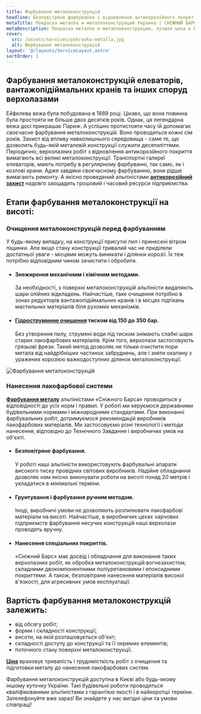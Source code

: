 ```yaml
---
title: Фарбування металоконструкцій
headline: Безповітряне фарбування і відновлення антикорозійного покриття металоконструкцій промисловими альпіністами
metaTitle: Покраска металла и металлоконструкций Украина | СНЕЖНЫЙ БАРС
metaDescription: Покраска металла и металлоконструкции, лучшая цена в Киеве, Украине ☎+38 (096) 555-30-92 от промышленных альпинистов компании Снежный Барс.
cover:
  src: /assets/services/pokraska-metalla.jpg
  alt: Фарбування металоконструкцій
layout: '@/layouts/ServiceLayout.astro'
sortOrder: 1
---
```


## Фарбування металоконструкцій елеваторів, вантажопідіймальних кранів та інших споруд верхолазами

Ейфелева вежа була побудована в 1889 році. Цікаво, що вона повинна була простояти не більше двох десятків років. Однак, ця легендарна вежа досі прикрашає Париж. А успішно протистояти часу їй допомагає своєчасне фарбування металоконструкцій. Воно проводиться кожні сім років. Захист від впливу навколишнього середовища - саме те, що дозволить будь-якій металевій конструкції служити десятиліттями. Періодично, верхолазних робіт з відновлення антикорозійного покриття вимагають всі великі металоконструкції. Транспортні галереї елеваторів, мають потребу в регулярному фарбуванні, так само, як і козлові крани. Адже завдяки своєчасному фарбуванню, вони рідше вимагають ремонту. А якісно проведений альпіністами **[антикорозійний захист](/zashhita-metallov-ot-korrozii/)** надовго заощадить грошовий і часовий ресурси підприємства.


## Етапи фарбування металоконструкції на висоті:


### Очищення металоконструкцій перед фарбуванням

У будь-якому випадку, на конструкції присутні пил і принесені вітром піщинки. Але якщо стану конструкції тривалий час не приділяли достатньої уваги - місцями можуть виникати і ділянки корозії. Їх теж потрібно відповідним чином зачистити і обробити.

- #### Знежирення механічним і хімічним методами. 
  За необхідності, з поверхні металоконструкцій альпіністи видаляють шари олійних відкладень. Найчастіше, таке очищення потрібно в зонах редукторів вантажопідіймальних кранів і в місцях підтікань мастильних матеріалів біля рухомих механізмів.
  
- #### **[Гідроструминне очищення](/preimushhestva-gidrostrujnoj-ochistki-metallokonstrukcij/)** тиском від 150 до 350 бар. 
  Без утворення пилу, струмені води під тиском знімають слабкі шари старих лакофарбових матеріалів. Крім того, верхолази застосовують грязьові фрези. Такий метод дозволяє не тільки очистити пори метала від найдрібніших частинок забруднень, але і зняти окалину з уражених корозією важкодоступних ділянок металоконструкції.

![Фарбування металоконструкцій](./images/pokraska-metallokonstrukczij.jpg)

### Нанесення лакофарбової системи

**[Фарбування металу](/zashhita-metallov-ot-korrozii/)** альпіністами «Сніжного Барса» проводиться у відповідності до усіх норм і правил.
У роботі ми керуємося державними будівельними нормами і міжнародними стандартами. При виконанні фарбувальних робіт, дотримуємося рекомендацій виробників лакофарбових матеріалів. Ми застосовуємо різні технології і методи нанесення, відповідно до Технічного Завдання і виробничих умов на об'єкті.

- #### Безповітряне фарбування. 
  У роботі наші альпіністи використовують фарбувальні апарати високого тиску провідних світових виробників. Надійне обладнання дозволяє нам якісно виконувати роботи на висоті понад 20 метрів і укладатися в мінімальні терміни.

- #### Грунтування і фарбування ручним методом. 
  Іноді, виробничі умови не дозволяють розпилювати лакофарбові матеріали на висоті. Найчастіше, в виробничих цехах харчових підприємств фарбування несучих конструкцій наші верхолази проводять вручну.

- #### Нанесення спеціальних покриттів.
   «Сніжний Барс» має досвід і обладнання для виконання таких верхолазних робіт, як обробка металоконструкцій вогнезахистом, складними двокомпонентними поліуретановими і епоксидними покриттями. А також, безповітряне нанесення матеріалів високої в'язкості, для агресивних умов експлуатації.


## Вартість фарбування металоконструкцій залежить:

- від обсягу робіт;
- форми і складності конструкції;
- висоти, на якій розташовується об'єкт;
- складності доступу до конструкції та її окремих елементів;
- поточного стану поверхні металоконструкції.

**[Ціна](/prajs/)** враховує тривалість і трудомісткість робіт з очищення та підготовки металу до нанесення лакофарбових систем.


Фарбування металоконструкцій доступна в Києві або будь-якому іншому куточку України. Такі будівельні роботи проводяться кваліфікованими альпіністами з гарантією якості і в найкоротші терміни. Зателефонуйте вже зараз! Ви знайдете у нас вигідні ціни та умови співпраці!
